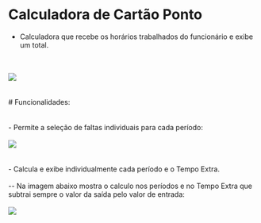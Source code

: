# Calculadora de Cartão Ponto

- Calculadora que recebe os horários trabalhados do funcionário e exibe um total.
<br>
<br>
<img src="https://user-images.githubusercontent.com/50367720/113009480-5d13fe00-914e-11eb-829f-f35d8aa09bf1.png"/>
<br>
<br>
<br>
# Funcionalidades:
<br>
<br>
<br>
- Permite a seleção de faltas individuais para cada período:
<br>
<br>
<img src="https://user-images.githubusercontent.com/50367720/113009828-b2500f80-914e-11eb-9637-a94ba4679a4a.png"/>
<br>
<br>
<br>
- Calcula e exibe individualmente cada período e o Tempo Extra.
<br>
<br>
-- Na imagem abaixo mostra o calculo nos períodos e no Tempo Extra que subtrai sempre o valor da saída pelo valor de entrada:
<br>
<br>
<img src="https://user-images.githubusercontent.com/50367720/113015975-6a33eb80-9154-11eb-9aba-e5b1dbe1c7a3.png"/>
<br>
<br>
<br>
